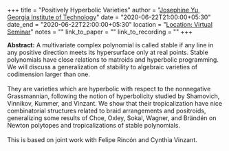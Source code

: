 +++
title = "Positively Hyperbolic Varieties"
author = "<a href='https://people.math.gatech.edu/~jyu67/' target='_blank'>Josephine Yu, Georgia Institute of Technology</a>"
date = "2020-06-22T21:00:00+05:30"
date_end = "2020-06-22T22:00:00+05:30"
location = "<a href='#'>Location: Virtual Seminar</a>"
notes = ""
link_to_paper = ""
link_to_recording = ""
+++

<b>Abstract:</b> A multivariate complex polynomial is called stable if any line in any positive direction meets its
hypersurface only at real points.  Stable polynomials have close relations to matroids and hyperbolic programming.
We will discuss a generalization of stability to algebraic varieties of codimension larger than one.
<br><br>
They are varieties which are hyperbolic with respect to the nonnegative Grassmannian, following the notion of
hyperbolicity studied by Shamovich, Vinnikov, Kummer, and Vinzant. We show that their tropicalization have nice
combinatorial structures related to braid arrangements and positroids, generalizing some results of Choe, Oxley, Sokal,
Wagner, and Brändén on Newton polytopes and tropicalizations of stable polynomials.
<br><br>
This is based on joint work with Felipe Rincón and Cynthia Vinzant.